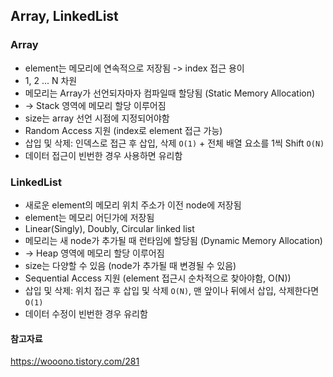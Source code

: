 ## Array, LinkedList

### Array

- element는 메모리에 연속적으로 저장됨 -> index 접근 용이
- 1, 2 ... N 차원
- 메모리는 Array가 선언되자마자 컴파일때 할당됨 (Static Memory Allocation)
- -> Stack 영역에 메모리 할당 이루어짐
- size는 array 선언 시점에 지정되어야함
- Random Access 지원 (index로 element 접근 가능)
- 삽입 및 삭제: 인덱스로 접근 후 삽입, 삭제 `O(1)` + 전체 배열 요소를 1씩 Shift `O(N)`
- 데이터 접근이 빈번한 경우 사용하면 유리함

### LinkedList

- 새로운 element의 메모리 위치 주소가 이전 node에 저장됨
- element는 메모리 어딘가에 저장됨
- Linear(Singly), Doubly, Circular linked list
- 메모리는 새 node가 추가될 때 런타임에 할당됨 (Dynamic Memory Allocation)
- -> Heap 영역에 메모리 할당 이루어짐
- size는 다양할 수 있음 (node가 추가될 때 변경될 수 있음)
- Sequential Access 지원 (element 접근시 순차적으로 찾아야함, O(N))
- 삽입 및 삭제: 위치 접근 후 삽입 및 삭제 `O(N)`, 맨 앞이나 뒤에서 삽입, 삭제한다면 `O(1)`
- 데이터 수정이 빈번한 경우 유리함

#### 참고자료

https://wooono.tistory.com/281
